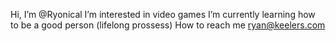 Hi, I’m @Ryonical
I’m interested in video games
I’m currently learning how to be a good person (lifelong prossess)
How to reach me ryan@keelers.com
